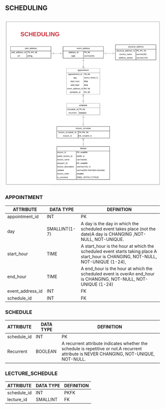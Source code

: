 ## **SCHEDULING**

## ![](./img/scheduling-model.png)

### **APPOINTMENT**

| ATTRIBUTE | DATA TYPE | DEFINITION |
| --- | --- | --- |
| appointment\_id | INT | PK |
| day | SMALLINT(1-7) | A day is the day in which the scheduled event takes place (not the date)A day is CHANGING ,NOT-NULL, NOT-UNIQUE. |
| start\_hour | TIME | A start\_hour is the hour at which the scheduled event starts taking place A start\_hour is CHANGING, NOT-NULL, NOT-UNIQUE (1-24), |
| end\_hour | TIME | A end\_hour is the hour at which the scheduled event is overAn end\_hour is CHANGING, NOT-NULL, NOT-UNIQUE (1-24) |
| event\_address\_id | INT | FK |
| schedule\_id | INT | FK |

### **SCHEDULE**

| ATTRIBUTE | DATA TYPE | DEFINITION |
| --- | --- | --- |
| schedule\_id | INT | PK |
| Recurrent | BOOLEAN | A recurrent attribute indicates whether the schedule is repetitive or not.A recurrent attribute is NEVER CHANGING, NOT-UNIQUE, NOT-NULL. |

###

### **LECTURE\_SCHEDULE**

| ATTRIBUTE | DATA TYPE | DEFINITION |
| --- | --- | --- |
| schedule\_id | INT | PKFK |
| lecture\_id | SMALLINT | FK |
